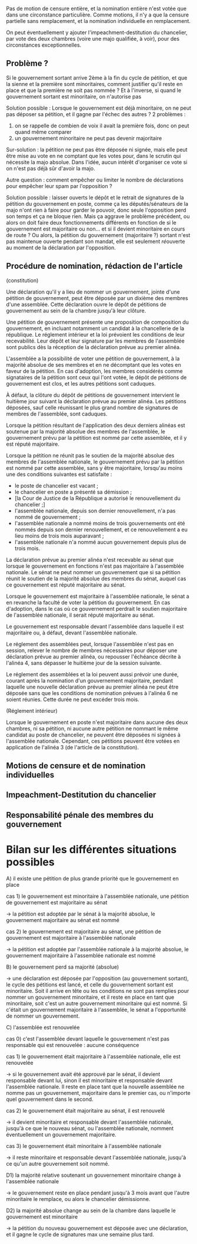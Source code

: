 Pas de motion de censure entière, et la nomination entière n'est votée que dans une circonstance particulière. Comme motions, il n'y a que la censure partielle sans remplacement, et la nomination individuelle en remplacement.

On peut éventuellement y ajouter l'impeachment-destitution du chancelier, par vote des deux chambres (voire une majo qualifiée, à voir), pour des circonstances exceptionnelles.

## Problème ?

Si le gouvernement sortant arrive 2ème à la fin du cycle de pétition, et que la sienne et la première sont minoritaires, comment justifier qu'il reste en place et que la première ne soit pas nommée ? Et à l'inverse, si quand le gouvernement sortant est minoritaire, on n'autorise pas

Solution possible : Lorsque le gouvernement est déjà minoritaire, on ne peut pas déposer sa pétition, et il gagne par l'échec des autres ?
2 problèmes :
1. on se rappelle de combien de voix il avait la première fois, donc on peut quand même comparer
2. un gouvernement minoritaire ne peut pas devenir majoritaire

Sur-solution : la pétition ne peut pas être déposée ni signée, mais elle peut être mise au vote en ne comptant que les votes pour, dans le scrutin qui nécessite la majo absolue. Dans l'idée, aucun intérêt d'organiser ce vote si on n'est pas déjà sûr d'avoir la majo.

Autre question : comment empêcher ou limiter le nombre de déclarations pour empêcher leur spam par l'opposition ?

Solution possible : laisser ouverts le dépôt et le retrait de signatures de la pétition du gouvernement en poste, comme ça les députés/sénateurs de la majo n'ont rien à faire pour garder le pouvoir, donc seule l'opposition perd son temps et ça ne bloque rien.
Mais ça aggrave le problème précédent, ou alors on doit faire deux fonctionnements différents en fonction de si le gouvernement est majoritaire ou non... et si il devient minoritaire en cours de route ?
Ou alors, la pétition du gouvernement (majoritaire ?) sortant n'est pas maintenue ouverte pendant son mandat, elle est seulement *ré*ouverte au moment de la déclaration par l'opposition.

## Procédure de nomination, rédaction de l'article

(constitution)

Une déclaration qu'il y a lieu de nommer un gouvernement, jointe d'une pétition de gouvernement, peut être déposée par un dixième des membres d'une assemblée. Cette déclaration ouvre le dépôt de pétitions de gouvernement au sein de la chambre jusqu'à leur clôture.

Une pétition de gouvernement présente une proposition de composition du gouvernement, en incluant notamment un candidat à la chancellerie de la république. Le réglement intérieur et la loi prévoient les conditions de leur recevabilité. Leur dépôt et leur signature par les membres de l'assemblée sont publics dès la réception de la déclaration prévue au premier alinéa.

L'assemblée a la possibilité de voter une pétition de gouvernement, à la majorité absolue de ses membres et en ne décomptant que les votes en faveur de la pétition. En cas d'adoption, les membres considérés comme signataires de la pétition sont ceux qui l'ont votée, le dépôt de pétitions de gouvernement est clos, et les autres pétitions sont caduques.

À défaut, la clôture du dépôt de pétitions de gouvernement intervient le huitième jour suivant la déclaration prévue au premier alinéa. Les pétitions déposées, sauf celle réunissant le plus grand nombre de signatures de membres de l'assemblée, sont caduques.

<!-- préciser que la nomination est automatique, que c'est pas "doit être nommé" -->
Lorsque la pétition résultant de l'application des deux derniers alinéas est soutenue par la majorité absolue des membres de l'assemblée, le gouvernement prévu par la pétition est nommé par cette assemblée, et il y est réputé majoritaire.

Lorsque la pétition ne réunit pas le soutien de la majorité absolue des membres de l'assemblée nationale, le gouvernement prévu par la pétition est nommé par cette assemblée, sans y être majoritaire, lorsqu'au moins une des conditions suivantes est satisfaite :
- le poste de chancelier est vacant ;
- le chancelier en poste a présenté sa démission ;
- [la Cour de Justice de la République a autorisé le renouvellement du chancelier ;]
- l'assemblée nationale, depuis son dernier renouvellement, n'a pas nommé de gouvernement ;
- l'assemblée nationale a nommé moins de trois gouvernements ont été nommés depuis son dernier renouvellement, et ce renouvellement a eu lieu moins de trois mois auparavant ;
- l'assemblée nationale n'a nommé aucun gouvernement depuis plus de trois mois.

La déclaration prévue au premier alinéa n'est recevable au sénat que lorsque le gouvernement en fonctions n'est pas majoritaire à l'assemblée nationale. Le sénat ne peut nommer un gouvernement que si sa pétition réunit le soutien de la majorité absolue des membres du sénat, auquel cas ce gouvernement est réputé majoritaire au sénat.

Lorsque le gouvernement est majoritaire à l'assemblée nationale, le sénat a en revanche la faculté de voter la pétition du gouvernement. En cas d'adoption, dans le cas où ce gouvernement perdrait le soutien majoritaire de l'assemblée nationale, il serait réputé majoritaire au sénat.

Le gouvernement est responsable devant l'assemblée dans laquelle il est majoritaire ou, à défaut, devant l'assemblée nationale.

Le réglement des assemblées peut, lorsque l'assemblée n'est pas en session, relever le nombre de membres nécessaires pour déposer une déclaration prévue au premier alinéa, ou repousser l'échéance décrite à l'alinéa 4, sans dépasser le huitième jour de la session suivante.

Le réglement des assemblées et la loi peuvent aussi prévoir une durée, courant après la nomination d'un gouvernement majoritaire, pendant laquelle une nouvelle déclaration prévue au premier alinéa ne peut être déposée sans que les conditions de nomination prévues à l'alinéa 6 ne soient réunies. Cette durée ne peut excéder trois mois.

(Réglement intérieur)

Lorsque le gouvernement en poste n'est majoritaire dans aucune des deux chambres, ni sa pétition, ni aucune autre pétition ne nommant le même candidat au poste de chancelier, ne peuvent être déposées ni signées à l'assemblée nationale. Cependant, ces pétitions peuvent être votées en application de l'alinéa 3 (de l'article de la constitution).

## Motions de censure et de nomination individuelles

## Impeachment-Destitution du chancelier

## Responsabilité pénale des membres du gouvernement

# Bilan sur les différentes situations possibles

A) il existe une pétition de plus grande priorité que le gouvernement en place

cas 1) le gouvernement est minoritaire à l'assemblée nationale, une pétition de gouvernement est majoritaire au sénat

-> la pétition est adoptée par le sénat à la majorité absolue, le gouvernement majoritaire au sénat est nommé

cas 2) le gouvernement est majoritaire au sénat, une pétition de gouvernement est majoritaire à l'assemblée nationale

-> la pétition est adoptée par l'assemblée nationale à la majorité absolue, le gouvernement majoritaire à l'assemblée nationale est nommé

B) le gouvernement perd sa majorité (absolue)

-> une déclaration est déposée par l'opposition (au gouvernement sortant), le cycle des pétitions est lancé, et celle du gouvernement sortant est minoritaire. Soit il arrive en tête ou les conditions ne sont pas remplies pour nommer un gouvernement minoritaire, et il reste en place en tant que minoritaire, soit c'est un autre gouvernement minoritaire qui est nommé. Si c'était un gouvernement majoritaire à l'assemblée, le sénat a l'opportunité de nommer un gouvernement.

C) l'assemblée est renouvelée

cas 0) c'est l'assemblée devant laquelle le gouvernement n'est pas responsable qui est renouvelée : aucune conséquence

cas 1) le gouvernement était majoritaire à l'assemblée nationale, elle est renouvelée

-> si le gouvernement avait été approuvé par le sénat, il devient responsable devant lui, sinon il est minoritaire et responsable devant l'assemblée nationale. Il reste en place tant que la nouvelle assemblée ne nomme pas un gouvernement, majoritaire dans le premier cas, ou n'importe quel gouvernement dans le second.

cas 2) le gouvernement était majoritaire au sénat, il est renouvelé

-> il devient minoritaire et responsable devant l'assemblée nationale, jusqu'à ce que le nouveau sénat, ou l'assemblée nationale, nomment éventuellement un gouvernement majoritaire.

cas 3) le gouvernement était minoritaire à l'assemblée nationale

-> il reste minoritaire et responsable devant l'assemblée nationale, jusqu'à ce qu'un autre gouvernement soit nommé.

D1) la majorité relative soutenant un gouvernement minoritaire change à l'assemblée nationale

-> le gouvernement reste en place pendant jusqu'à 3 mois avant que l'autre minoritaire le remplace, ou alors le chancelier démissionne.

D2) la majorité absolue change au sein de la chambre dans laquelle le gouvernement est minoritaire

-> la pétition du nouveau gouvernement est déposée avec une déclaration, et il gagne le cycle de signatures max une semaine plus tard.
